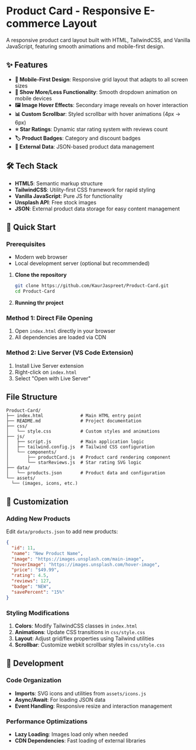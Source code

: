 # Product Card - Responsive E-commerce Layout

A responsive product card layout built with HTML, TailwindCSS, and Vanilla JavaScript, featuring smooth animations and mobile-first design.

## ✨ Features

- **📱 Mobile-First Design**: Responsive grid layout that adapts to all screen sizes
- **🔄 Show More/Less Functionality**: Smooth dropdown animation on mobile devices
- **🖼️ Image Hover Effects**: Secondary image reveals on hover interaction
- **📊 Custom Scrollbar**: Styled scrollbar with hover animations (4px → 6px)
- **⭐ Star Ratings**: Dynamic star rating system with reviews count
- **🏷️ Product Badges**: Category and discount badges
- **🔄 External Data**: JSON-based product data management

## 🛠️ Tech Stack

- **HTML5**: Semantic markup structure
- **TailwindCSS**: Utility-first CSS framework for rapid styling
- **Vanilla JavaScript**: Pure JS for functionality
- **Unsplash API**: Free stock images
- **JSON**: External product data storage for easy content management

## 🚀 Quick Start

### Prerequisites
- Modern web browser
- Local development server (optional but recommended)

1. **Clone the repository**
   ```bash
   git clone https://github.com/KaurJaspreet/Product-Card.git
   cd Product-Card
   ```

2. **Running thr project**
  ### Method 1: Direct File Opening
  1. Open `index.html` directly in your browser
  2. All dependencies are loaded via CDN

  ### Method 2: Live Server (VS Code Extension)
  1. Install Live Server extension
  2. Right-click on `index.html`
  3. Select "Open with Live Server"


## File Structure

```
Product-Card/
├── index.html              # Main HTML entry point
├── README.md               # Project documentation
├── css/
│   └── style.css           # Custom styles and animations
├── js/
│   ├── script.js           # Main application logic
│   ├── tailwind.config.js  # Tailwind CSS configuration
│   └── components/
│       ├── productCard.js  # Product card rendering component
│       └── starReviews.js  # Star rating SVG logic
├── data/
│   └── products.json       # Product data and configuration
└── assets/
  └── (images, icons, etc.)
```

## 🎨 Customization

### Adding New Products

Edit `data/products.json` to add new products:

```json
{
  "id": 11,
  "name": "New Product Name",
  "image": "https://images.unsplash.com/main-image",
  "hoverImage": "https://images.unsplash.com/hover-image",
  "price": "$49.99",
  "rating": 4.5,
  "reviews": 127,
  "badge": "NEW",
  "savePercent": "15%"
}
```

### Styling Modifications

1. **Colors**: Modify TailwindCSS classes in `index.html`
2. **Animations**: Update CSS transitions in `css/style.css`
3. **Layout**: Adjust grid/flex properties using Tailwind utilities
4. **Scrollbar**: Customize webkit scrollbar styles in `css/style.css`


## 🔧 Development

### Code Organization

- **Imports**: SVG icons and utilities from `assets/icons.js`
- **Async/Await**: For loading JSON data
- **Event Handling**: Responsive resize and interaction management

### Performance Optimizations

- **Lazy Loading**: Images load only when needed
- **CDN Dependencies**: Fast loading of external libraries